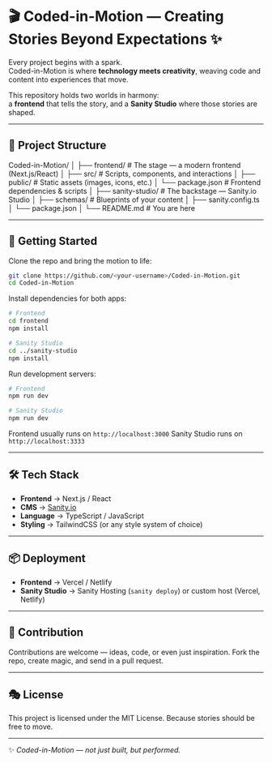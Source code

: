 # 🎬 Coded-in-Motion — Creating Stories Beyond Expectations ✨

Every project begins with a spark.  
Coded-in-Motion is where **technology meets creativity**, weaving code and content into experiences that move.

This repository holds two worlds in harmony:  
a **frontend** that tells the story, and a **Sanity Studio** where those stories are shaped.

---

## 📂 Project Structure

Coded-in-Motion/
│
├── frontend/ # The stage — a modern frontend (Next.js/React)
│ ├── src/ # Scripts, components, and interactions
│ ├── public/ # Static assets (images, icons, etc.)
│ └── package.json # Frontend dependencies & scripts
│
├── sanity-studio/ # The backstage — Sanity.io Studio
│ ├── schemas/ # Blueprints of your content
│ ├── sanity.config.ts
│ └── package.json
│
└── README.md # You are here

---

## 🚀 Getting Started

Clone the repo and bring the motion to life:

```bash
git clone https://github.com/<your-username>/Coded-in-Motion.git
cd Coded-in-Motion
```

Install dependencies for both apps:

```bash
# Frontend
cd frontend
npm install

# Sanity Studio
cd ../sanity-studio
npm install
```

Run development servers:

```bash
# Frontend
npm run dev

# Sanity Studio
npm run dev
```

Frontend usually runs on `http://localhost:3000`
Sanity Studio runs on `http://localhost:3333`

---

## 🛠 Tech Stack

- **Frontend** → Next.js / React
- **CMS** → [Sanity.io](https://www.sanity.io/)
- **Language** → TypeScript / JavaScript
- **Styling** → TailwindCSS (or any style system of choice)

---

## 📦 Deployment

- **Frontend** → Vercel / Netlify
- **Sanity Studio** → Sanity Hosting (`sanity deploy`) or custom host (Vercel, Netlify)

---

## 🤝 Contribution

Contributions are welcome — ideas, code, or even just inspiration.
Fork the repo, create magic, and send in a pull request.

---

## 🎭 License

This project is licensed under the MIT License.
Because stories should be free to move.

---

✨ _Coded-in-Motion — not just built, but performed._

